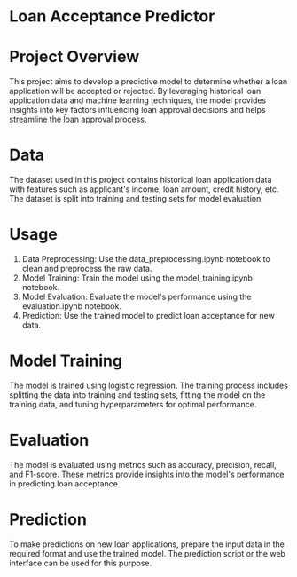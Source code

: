# Loan Acceptance Predictor
# Project Overview

This project aims to develop a predictive model to determine whether a loan application will be accepted or rejected. By leveraging historical loan application data and machine learning techniques, the model provides insights into key factors influencing loan approval decisions and helps streamline the loan approval process.

# Data

The dataset used in this project contains historical loan application data with features such as applicant's income, loan amount, credit history, etc. The dataset is split into training and testing sets for model evaluation.

# Usage

1. Data Preprocessing:
   Use the data_preprocessing.ipynb notebook to clean and preprocess the raw data.
2. Model Training:
    Train the model using the model_training.ipynb notebook.
3. Model Evaluation:
    Evaluate the model's performance using the evaluation.ipynb notebook.
4. Prediction:
    Use the trained model to predict loan acceptance for new data.

# Model Training

The model is trained using logistic regression. The training process includes splitting the data into training and testing sets, fitting the model on the training data, and tuning hyperparameters for optimal performance.

# Evaluation
The model is evaluated using metrics such as accuracy, precision, recall, and F1-score. These metrics provide insights into the model's performance in predicting loan acceptance.

# Prediction
To make predictions on new loan applications, prepare the input data in the required format and use the trained model. The prediction script or the web interface can be used for this purpose.
